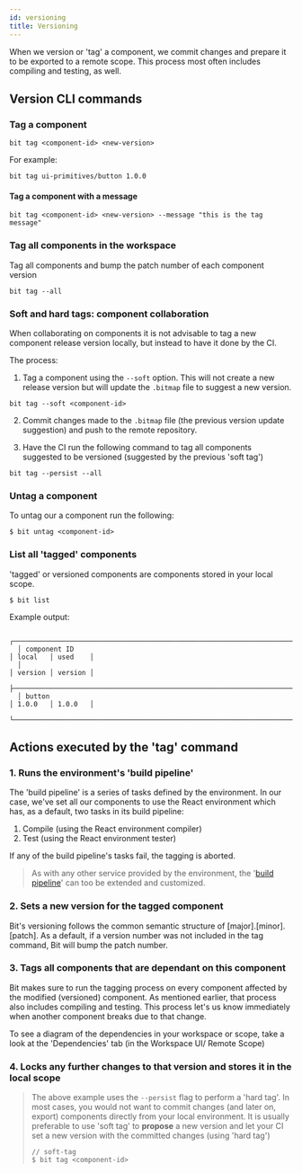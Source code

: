 ```yaml
---
id: versioning
title: Versioning
---
```


When we version or 'tag' a component, we commit changes and prepare it to be exported to a remote scope. This process most often includes compiling and testing, as well.

## Version CLI commands

### Tag a component

```shell
bit tag <component-id> <new-version>
```

For example:

```shell
bit tag ui-primitives/button 1.0.0
```

#### Tag a component with a message

```shell
bit tag <component-id> <new-version> --message "this is the tag message"
```

### Tag all components in the workspace

Tag all components and bump the patch number of each component version

```shell
bit tag --all
```

### Soft and hard tags: component collaboration

When collaborating on components it is not advisable to tag a new component release version locally, but instead to have it done by the CI.

The process:

1. Tag a component using the `--soft` option. This will not create a new release version but will update the `.bitmap` file to suggest a new version.

```shell
bit tag --soft <component-id>
```

2. Commit changes made to the `.bitmap` file (the previous version update suggestion) and push to the remote repository.

3. Have the CI run the following command to tag all components suggested to be versioned (suggested by the previous 'soft tag')

```shell
bit tag --persist --all
```

### Untag a component

To untag our a component run the following:

```shell
$ bit untag <component-id>
```

### List all 'tagged' components

'tagged' or versioned components are components stored in your local scope.

```shell
$ bit list
```

Example output:

```shell
  ┌──────────────────────────────────────────────────────────────────────┬─────────┬─────────┐
  │ component ID                                                         │ local   │ used    │
  │                                                                      │ version │ version │
  ├──────────────────────────────────────────────────────────────────────┼─────────┼─────────┤
  │ button                                                               │ 1.0.0   │ 1.0.0   │
  └──────────────────────────────────────────────────────────────────────┴─────────┴─────────┘
```



## Actions executed by the 'tag' command

### 1. Runs the environment's 'build pipeline'

The 'build pipeline' is a series of tasks defined by the environment. In our case, we've set all our components to use the React environment which has, as a default, two tasks in its build pipeline:

1. Compile (using the React environment compiler)
2. Test (using the React environment tester)

If any of the build pipeline's tasks fail, the tagging is aborted.

> As with any other service provided by the environment, the '[build pipeline](/building-with-bit/react/extending-react#overridebuildpipe)' can too be extended and customized.

### 2. Sets a new version for the tagged component

Bit's versioning follows the common semantic structure of [major].[minor].[patch]. As a default, if a version number was not included in the tag command, Bit will bump the patch number.

### 3. Tags all components that are dependant on this component

Bit makes sure to run the tagging process on every component affected by the modified (versioned) component. As mentioned earlier, that process also includes compiling and testing. This process let's us know immediately when another component breaks due to that change.

To see a diagram of the dependencies in your workspace or scope, take a look at the 'Dependencies' tab (in the Workspace UI/ Remote Scope)

### 4. Locks any further changes to that version and stores it in the local scope

> The above example uses the `--persist` flag to perform a 'hard tag'. In most cases, you would not want to commit changes (and later on, export) components directly from your local environment. It is usually preferable to use 'soft tag' to **propose** a new version and let your CI set a new version with the committed changes (using 'hard tag')
>
> ```shell
> // soft-tag
> $ bit tag <component-id>
> ```
